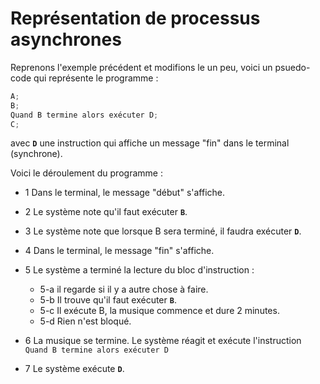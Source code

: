# Représentation de processus asynchrones

Reprenons l'exemple précédent et modifions le un peu, voici un psuedo-code qui représente le programme :

```typescript
A; 
B; 
Quand B termine alors exécuter D;
C;
```

avec **`D`** une instruction qui affiche un message "fin" dans le terminal (synchrone).

Voici le déroulement du programme :

* 1 Dans le terminal, le message "début" s'affiche.
* 2 Le système note qu'il faut exécuter **`B`**.
* 3 Le système note que lorsque B sera terminé, il faudra exécuter **`D`**.
* 4 Dans le terminal, le message "fin" s'affiche.
* 5 Le système a terminé la lecture du bloc d'instruction :

  * 5-a il regarde si il y a autre chose à faire.
  * 5-b Il trouve qu'il faut exécuter **`B`**.
  * 5-c Il exécute B, la musique commence et dure 2 minutes.
  * 5-d Rien n'est bloqué.

* 6 La musique se termine. Le système réagit et exécute l'instruction `Quand B termine alors exécuter D`
* 7 Le système exécute **`D`**.
